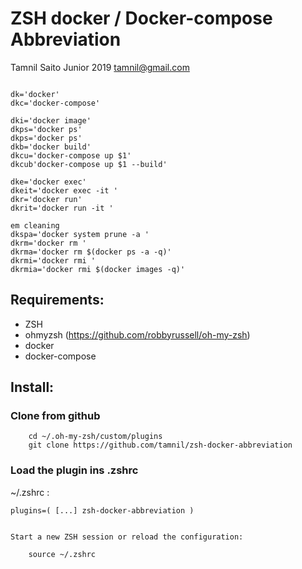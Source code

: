 # ZSH docker / Docker-compose Abbreviation

Tamnil Saito Junior 2019 <tamnil@gmail.com>

```

dk='docker'
dkc='docker-compose'

dki='docker image'
dkps='docker ps'
dkps='docker ps'
dkb='docker build'
dkcu='docker-compose up $1'
dkcub'docker-compose up $1 --build'

dke='docker exec'
dkeit='docker exec -it '
dkr='docker run'
dkrit='docker run -it '

em cleaning
dkspa='docker system prune -a '
dkrm='docker rm '
dkrma='docker rm $(docker ps -a -q)'
dkrmi='docker rmi '
dkrmia='docker rmi $(docker images -q)'

```


## Requirements:
- ZSH
- ohmyzsh (https://github.com/robbyrussell/oh-my-zsh)
- docker
- docker-compose

## Install:


### Clone from github
```
    cd ~/.oh-my-zsh/custom/plugins
    git clone https://github.com/tamnil/zsh-docker-abbreviation
```
### Load the plugin ins .zshrc

~/.zshrc  : 

    plugins=( [...] zsh-docker-abbreviation )


    Start a new ZSH session or reload the configuration:


```
    source ~/.zshrc

```

